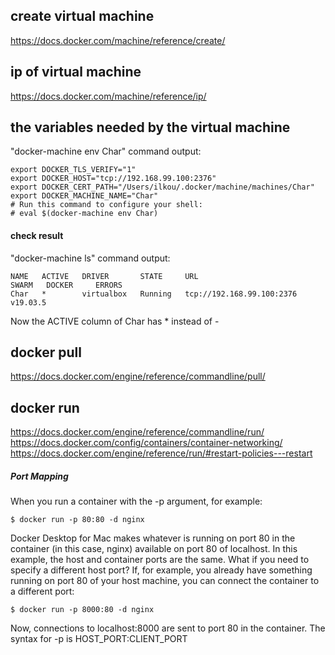## create virtual machine

https://docs.docker.com/machine/reference/create/

## ip of virtual machine

https://docs.docker.com/machine/reference/ip/

## the variables needed by the virtual machine

"docker-machine env Char" command output:
```
export DOCKER_TLS_VERIFY="1"
export DOCKER_HOST="tcp://192.168.99.100:2376"
export DOCKER_CERT_PATH="/Users/ilkou/.docker/machine/machines/Char"
export DOCKER_MACHINE_NAME="Char"
# Run this command to configure your shell:
# eval $(docker-machine env Char)
```

#### check result

"docker-machine ls" command output:
```
NAME   ACTIVE   DRIVER       STATE     URL                         SWARM   DOCKER     ERRORS
Char   *        virtualbox   Running   tcp://192.168.99.100:2376           v19.03.5 
```
Now the ACTIVE column of Char has * instead of -

## docker pull

https://docs.docker.com/engine/reference/commandline/pull/

## docker run

https://docs.docker.com/engine/reference/commandline/run/
https://docs.docker.com/config/containers/container-networking/
https://docs.docker.com/engine/reference/run/#restart-policies---restart
##### Port Mapping
When you run a container with the -p argument, for example:
```
$ docker run -p 80:80 -d nginx
```
Docker Desktop for Mac makes whatever is running on port 80 in the container (in this case, nginx) available on port 80 of localhost. In this example, the host and container ports are the same. What if you need to specify a different host port? If, for example, you already have something running on port 80 of your host machine, you can connect the container to a different port:
```
$ docker run -p 8000:80 -d nginx
```
Now, connections to localhost:8000 are sent to port 80 in the container. The syntax for -p is HOST_PORT:CLIENT_PORT
